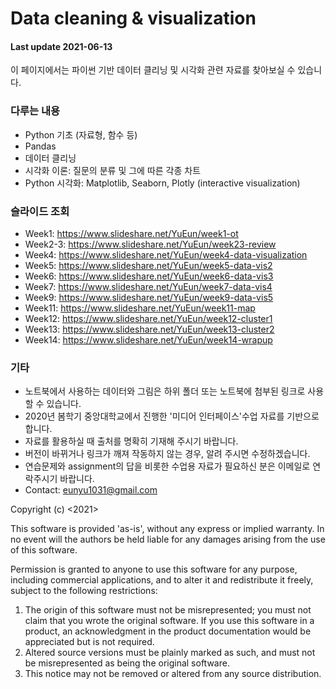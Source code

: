 # Data cleaning & visualization
#### Last update 2021-06-13

이 페이지에서는 파이썬 기반 데이터 클리닝 및 시각화 관련 자료를 찾아보실 수 있습니다.

### 다루는 내용
- Python 기초 (자료형, 함수 등)
- Pandas
- 데이터 클리닝
- 시각화 이론: 질문의 분류 및 그에 따른 각종 차트
- Python 시각화: Matplotlib, Seaborn, Plotly (interactive visualization)

### 슬라이드 조회
- Week1: https://www.slideshare.net/YuEun/week1-ot
- Week2-3: https://www.slideshare.net/YuEun/week23-review
- Week4: https://www.slideshare.net/YuEun/week4-data-visualization
- Week5: https://www.slideshare.net/YuEun/week5-data-vis2
- Week6: https://www.slideshare.net/YuEun/week6-data-vis3
- Week7: https://www.slideshare.net/YuEun/week7-data-vis4
- Week9: https://www.slideshare.net/YuEun/week9-data-vis5
- Week11: https://www.slideshare.net/YuEun/week11-map
- Week12: https://www.slideshare.net/YuEun/week12-cluster1
- Week13: https://www.slideshare.net/YuEun/week13-cluster2
- Week14: https://www.slideshare.net/YuEun/week14-wrapup

### 기타
- 노트북에서 사용하는 데이터와 그림은 하위 폴더 또는 노트북에 첨부된 링크로 사용할 수 있습니다.
- 2020년 봄학기 중앙대학교에서 진행한 '미디어 인터페이스'수업 자료를 기반으로 합니다.
- 자료를 활용하실 때 출처를 명확히 기재해 주시기 바랍니다.
- 버전이 바뀌거나 링크가 깨져 작동하지 않는 경우, 알려 주시면 수정하겠습니다.
- 연습문제와 assignment의 답을 비롯한 수업용 자료가 필요하신 분은 이메일로 연락주시기 바랍니다.
- Contact: eunyu1031@gmail.com


Copyright (c) <2021> <Eun Yu>

This software is provided 'as-is', without any express or implied
  warranty. In no event will the authors be held liable for any damages
arising from the use of this software.

Permission is granted to anyone to use this software for any purpose,
including commercial applications, and to alter it and redistribute it
freely, subject to the following restrictions:

1. The origin of this software must not be misrepresented; you must not
   claim that you wrote the original software. If you use this software
   in a product, an acknowledgment in the product documentation would be
   appreciated but is not required.
2. Altered source versions must be plainly marked as such, and must not be
   misrepresented as being the original software.
3. This notice may not be removed or altered from any source distribution.
